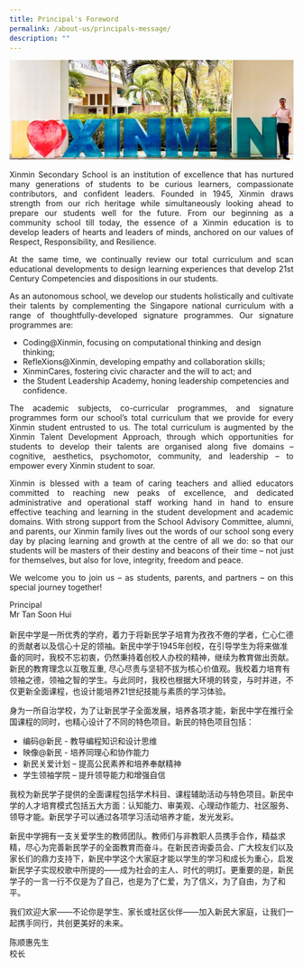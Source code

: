 ```yaml
---
title: Principal's Foreword
permalink: /about-us/principals-message/
description: ""
---
```

![](/images/Ps%20Foreword%20Banner%20Photo.jpg)


<p style="text-align:justify">
Xinmin Secondary School is an institution of excellence that has nurtured many generations of students to be curious learners, compassionate contributors, and confident leaders. Founded in 1945, Xinmin draws strength from our rich heritage while simultaneously looking ahead to prepare our students well for the future. From our beginning as a community school till today, the essence of a Xinmin education is to develop leaders of hearts and leaders of minds, anchored on our values of Respect, Responsibility, and Resilience.</p><p style="text-align:justify">At the same time, we continually review our total curriculum and scan educational developments to design learning experiences that develop 21st Century Competencies and dispositions in our students.</p>
<p style="text-align:justify">
As an autonomous school, we develop our students holistically and cultivate their talents by complementing the Singapore national curriculum with a range of thoughtfully-developed signature programmes. Our signature programmes are:</p>
	
* Coding@Xinmin, focusing on computational thinking and design thinking;
* RefleXions@Xinmin, developing empathy and collaboration skills;
* XinminCares, fostering civic character and the will to act; and
* the Student Leadership Academy, honing leadership competencies and confidence.

<p style="text-align:justify">
The academic subjects, co-curricular programmes, and signature programmes form our school’s total curriculum that we provide for every Xinmin student entrusted to us. The total curriculum is augmented by the Xinmin Talent Development Approach, through which opportunities for students to develop their talents are organised along five domains – cognitive, aesthetics, psychomotor, community, and leadership – to empower every Xinmin student to soar.</p>
<p style="text-align:justify">
Xinmin is blessed with a team of caring teachers and allied educators committed to reaching new peaks of excellence, and dedicated administrative and operational staff working hand in hand to ensure effective teaching and learning in the student development and academic domains. With strong support from the School Advisory Committee, alumni, and parents, our Xinmin family lives out the words of our school song every day by placing learning and growth at the centre of all we do: so that our students will be masters of their destiny and beacons of their time – not just for themselves, but also for love, integrity, freedom and peace.</p>
<p style="text-align:justify">
We welcome you to join us – as students, parents, and partners – on this special journey together!</p>

Principal <br>
Mr Tan Soon Hui<br><br>
新民中学是一所优秀的学府，着力于将新民学子培育为孜孜不倦的学者，仁心仁德的贡献者以及信心十足的领袖。新民中学于1945年创校，在引导学生为将来做准备的同时，我校不忘初衷，仍然秉持着创校人办校的精神，继续为教育做出贡献。新民的教育理念以互敬互重, 尽心尽责与坚韧不拔为核心价值观。我校着力培育有领袖之德，领袖之智的学生。与此同时，我校也根据大环境的转变，与时并进，不仅更新全面课程，也设计能培养21世纪技能与素质的学习体验。<br>

身为一所自治学校，为了让新民学子全面发展，培养各项才能，新民中学在推行全国课程的同时，也精心设计了不同的特色项目。新民的特色项目包括：<br>
* 编码@新民 - 教导编程知识和设计思维
* 映像@新民 - 培养同理心和协作能力
* 新民关爱计划 – 提高公民素养和培养奉献精神
* 学生领袖学院 – 提升领导能力和增强自信

我校为新民学子提供的全面课程包括学术科目、课程辅助活动与特色项目。新民中学的人才培育模式包括五大方面：认知能力、审美观、心理动作能力、社区服务、领导才能。新民学子可以通过各项学习活动培养才能，发光发彩。<br>

新民中学拥有一支关爱学生的教师团队。教师们与非教职人员携手合作，精益求精，尽心为完善新民学子的全面教育而奋斗。在新民咨询委员会、广大校友们以及家长们的鼎力支持下，新民中学这个大家庭才能以学生的学习和成长为重心，启发新民学子实现校歌中所提的——成为社会的主人、时代的明灯。更重要的是，新民学子的一言一行不仅是为了自己，也是为了仁爱，为了信义，为了自由，为了和平。<br>

我们欢迎大家——不论你是学生、家长或社区伙伴——加入新民大家庭，让我们一起携手同行，共创更美好的未来。<br>

陈顺惠先生<Br>
校长

